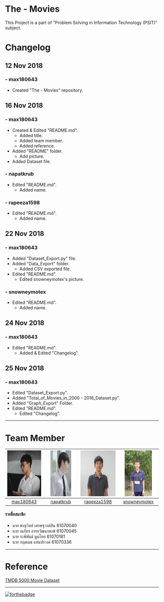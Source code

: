 # The - Movies
This Project is a part of "Problem Solving in Information Technology (PSIT)" subject.
# Changelog
## 12 Nov 2018
### - max180643
 - Created "The - Movies" repository.
## 16 Nov 2018
### - max180643
 - Created & Edited "README.md".
    - Added title.
    - Added team member.
    - Added reference.
 - Added "README" folder.
    - Add picture.
 - Added Dataset file.
### - napatkrub
 - Edited "README.md". 
    - Added name.
### - rapeeza1598
 - Edited "README.md".
    - Added name.
## 22 Nov 2018
### - max180643
 - Added "Dataset_Export.py" file.
 - Added "Data_Export" folder.
    - Added CSV exported file.
 - Edited "README.md".
    - Edited snowneymotex's picture.
### - snowneymotex
 - Edited "README.md".
    - Added name.
## 24 Nov 2018
### - max180643
 - Edited "README.md".
    - Added & Edited "Changelog".
## 25 Nov 2018
### - max180643
 - Edited "Dataset_Export.py".
 - Added "Total_of_Movies_in_2000 - 2016_Dataset.py".
 - Added "Graph_Export" Folder.
 - Edited "README.md".
    - Edited "Changelog".
_____
# Team Member
|<img src="README/max180643.jpeg" width="150px" height="150px">|<img src="README/napatkrub.jpeg" width="150px" height="150px">|<img src="README/rapeeza1598.jpeg" width="150px" height="150px">|<img src="README/snowneymotex.jpeg" width="150px" height="150px">|
|:-----:|:-----:|:-----:|:-----:|
|[max180643](https://github.com/max180643)|[napatkrub](https://github.com/NAPATKRUP)|[rapeeza1598](https://github.com/rapeeza1598)|[snowneymotex](https://github.com/snowneymotex)|
#### รายชื่อสมาชิก
- นาย ชาญวิทย์ เศรษฐวงศ์สิน 61070040
- นาย ณภัทร อารยวัฒนาพงษ์ 61070045
- นาย ระพีพันธ์ มูนไทย 61070181
- นาย กฤตเมธ แสนปรางค์ 61070336
_____
# Reference
[TMDB 5000 Movie Dataset](https://www.kaggle.com/tmdb/tmdb-movie-metadata)
_____
[![forthebadge](https://forthebadge.com/images/badges/made-with-python.svg)](https://www.python.org/)
